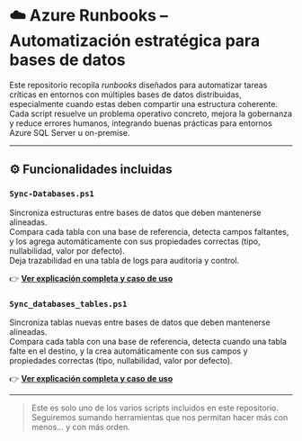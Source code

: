 # ☁️ Azure Runbooks – Automatización estratégica para bases de datos

Este repositorio recopila *runbooks* diseñados para automatizar tareas críticas en entornos con múltiples bases de datos distribuidas, especialmente cuando estas deben compartir una estructura coherente. Cada script resuelve un problema operativo concreto, mejora la gobernanza y reduce errores humanos, integrando buenas prácticas para entornos Azure SQL Server u on-premise.

---

## ⚙️ Funcionalidades incluidas

### `Sync-Databases.ps1`

Sincroniza estructuras entre bases de datos que deben mantenerse alineadas.  
Compara cada tabla con una base de referencia, detecta campos faltantes, y los agrega automáticamente con sus propiedades correctas (tipo, nullabilidad, valor por defecto).  
Deja trazabilidad en una tabla de logs para auditoría y control.

👉 [**Ver explicación completa y caso de uso**](https://jorgecoral.com/sincronizacion-estructural-de-campos-automatica-en-bases-distribuidas/)


### `Sync_databases_tables.ps1`

Sincroniza tablas nuevas entre bases de datos que deben mantenerse alineadas.  
Compara cada tabla con una base de referencia, detecta cuando una tabla falte en el destino, y la crea automáticamente con sus campos y propiedades correctas (tipo, nullabilidad, valor por defecto).  

👉 [**Ver explicación completa y caso de uso**](https://jorgecoral.com/sincronizacion-estructural-de-tablas-automatica-en-bases-distribuidas/)


---

> Este es solo uno de los varios scripts incluidos en este repositorio. Seguiremos sumando herramientas que nos permitan hacer más con menos... y con más orden.
